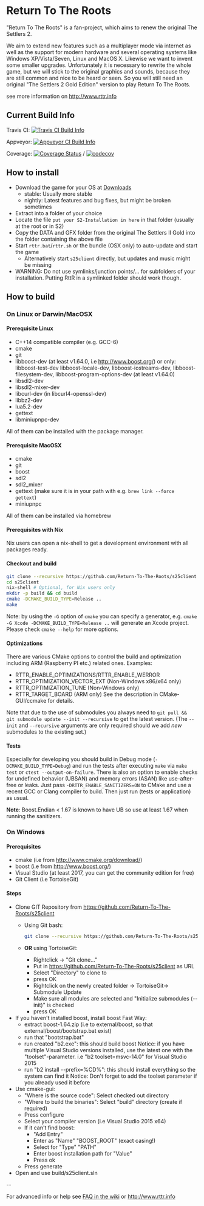 # Return To The Roots

"Return To The Roots" is a fan-project, which aims to renew the original The Settlers 2.

We aim to extend new features such as a multiplayer mode via internet as well as the support for modern hardware and several operating systems like Windows XP/Vista/Seven, Linux and MacOS X.
Likewise we want to invent some smaller upgrades.
Unfortunately it is necessary to rewrite the whole game, but we will stick to the original graphics and sounds, because they are still common and nice to be heard or seen.
So you will still need an original "The Settlers 2 Gold Edition" version to play Return To The Roots.

see more information on <http://www.rttr.info>

## Current Build Info

Travis CI: [![Travis CI Build Info](https://travis-ci.com/Return-To-The-Roots/s25client.svg?branch=master)](https://travis-ci.com/Return-To-The-Roots/s25client)

Appveyor: [![Appveyor CI Build Info](https://ci.appveyor.com/api/projects/status/ufw8v9mi80va1me7/branch/master?svg=true)](https://ci.appveyor.com/project/Flow86/s25client/branch/master)

Coverage:
[![Coverage Status](https://coveralls.io/repos/github/Return-To-The-Roots/s25client/badge.svg?branch=master)](https://coveralls.io/github/Return-To-The-Roots/s25client?branch=master)
 /
[![codecov](https://codecov.io/gh/Return-To-The-Roots/s25client/branch/master/graph/badge.svg)](https://codecov.io/gh/Return-To-The-Roots/s25client)

## How to install

- Download the game for your OS at [Downloads](https://www.rttr.info/index.php?com=dynamic&mod=2)
  - stable: Usually more stable
  - nightly: Latest features and bug fixes, but might be broken sometimes
- Extract into a folder of your choice
- Locate the file `put your S2-Installation in here` in that folder (usually at the root or in S2)
- Copy the DATA and GFX folder from the original The Settlers II Gold into the folder containing the above file
- Start `rttr.bat`/`rttr.sh` or the bundle (OSX only) to auto-update and start the game
  - Alternatively start `s25client` directly, but updates and music might be missing
- WARNING: Do not use symlinks/junction points/... for subfolders of your installation.
Putting RttR in a symlinked folder should work though.

## How to build

### On Linux or Darwin/MacOSX

#### Prerequisite Linux

- C++14 compatible compiler (e.g. GCC-6)
- cmake
- git
- libboost-dev (at least v1.64.0, i.e <http://www.boost.org/>)
  or only: libboost-test-dev libboost-locale-dev, libboost-iostreams-dev, libboost-filesystem-dev, libboost-program-options-dev (at least v1.64.0)
- libsdl2-dev
- libsdl2-mixer-dev
- libcurl-dev (in libcurl4-openssl-dev)
- libbz2-dev
- lua5.2-dev
- gettext
- libminiupnpc-dev

All of them can be installed with the package manager.

#### Prerequisite MacOSX

- cmake
- git
- boost
- sdl2
- sdl2_mixer
- gettext (make sure it is in your path with e.g. `brew link --force gettext`)
- miniupnpc

All of them can be installed via homebrew

#### Prerequisites with Nix

Nix users can open a nix-shell to get a development environment with all packages ready.

#### Checkout and build

```bash
git clone --recursive https://github.com/Return-To-The-Roots/s25client s25client
cd s25client
nix-shell # Optional, for Nix users only
mkdir -p build && cd build
cmake -DCMAKE_BUILD_TYPE=Release ..
make
```

Note: by using the `-G` option of `cmake` you can specify a generator, e.g. `cmake -G Xcode -DCMAKE_BUILD_TYPE=Release ..` will generate an Xcode project.
Please check `cmake --help` for more options.

#### Optimizations

There are various CMake options to control the build and optimization including ARM (Raspberry PI etc.) related ones.
Examples:

- RTTR_ENABLE_OPTIMIZATIONS/RTTR_ENABLE_WERROR
- RTTR_OPTIMIZATION_VECTOR_EXT (Non-Windows x86/x64 only)
- RTTR_OPTIMIZATION_TUNE (Non-Windows only)
- RTTR_TARGET_BOARD (ARM only)
See the description in CMake-GUI/ccmake for details.

Note that due to the use of submodules you always need to `git pull && git submodule update --init --recursive` to get the latest version.
(The `--init` and `--recursive` arguments are only required should we add *new* submodules to the existing set.)

#### Tests

Especially for developing you should build in Debug mode (`-DCMAKE_BUILD_TYPE=Debug`) and run the tests after executing `make` via `make test` or `ctest --output-on-failure`.
There is also an option to enable checks for undefined behavior (UBSAN) and memory errors (ASAN) like use-after-free or leaks.
Just pass `-DRTTR_ENABLE_SANITIZERS=ON` to CMake and use a recent GCC or Clang compiler to build.
Then just run (tests or application) as usual.

**Note**: Boost.Endian < 1.67 is known to have UB so use at least 1.67 when running the sanitizers.

### On Windows

#### Prerequisites

- cmake (i.e from <http://www.cmake.org/download/>)
- boost (i.e from <http://www.boost.org/>)
- Visual Studio (at least 2017, you can get the community edition for free)
- Git Client (i.e TortoiseGit)

#### Steps

- Clone GIT Repository from <https://github.com/Return-To-The-Roots/s25client>
  - Using Git bash:

     ```bash
     git clone --recursive https://github.com/Return-To-The-Roots/s25client s25client
     ```

  - **OR** using TortoiseGit:
    - Rightclick -> "Git clone..."
    - Put in <https://github.com/Return-To-The-Roots/s25client> as URL
    - Select "Directory" to clone to
    - press OK
    - Rightclick on the newly created folder -> TortoiseGit-> Submodule Update
    - Make sure all modules are selected and "Initialize submodules (--init)" is checked
    - press OK
- If you haven't installed boost, install boost
  Fast Way:
  - extract boost-1.64.zip (i.e to external/boost, so that external/boost/bootstrap.bat exist)
  - run that "bootstrap.bat"
  - run created "b2.exe": this should build boost
    Notice: if you have multiple Visual Studio versions installed, use the latest one with the "toolset"-parameter.
    i.e "b2 toolset=msvc-14.0" for Visual Studio 2015
  - run "b2 install --prefix=%CD%": this should install everything so the system can find it
    Notice: Don't forget to add the toolset parameter if you already used it before
- Use cmake-gui:
  - "Where is the source code": Select checked out directory
  - "Where to build the binaries": Select "build" directory (create if required)
  - Press configure
  - Select your compiler version (i.e Visual Studio 2015 x64)
  - If it can't find boost:
    - "Add Entry"
    - Enter as "Name" "BOOST_ROOT" (exact casing!)
    - Select for "Type" "PATH"
    - Enter boost installation path for "Value"
    - Press ok
  - Press generate
- Open and use build/s25client.sln

--

For advanced info or help see [FAQ in the wiki](https://github.com/Return-To-The-Roots/s25client/wiki/How-to-install-RttR) or <http://www.rttr.info>
